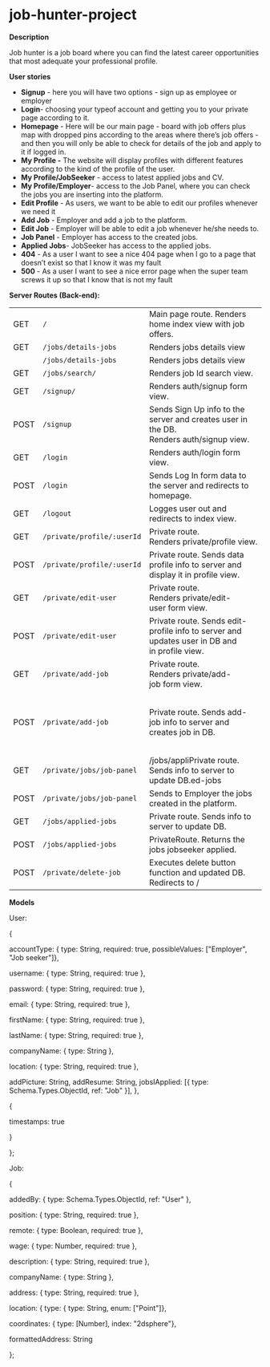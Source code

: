 # job-hunter-project


**Description**


Job hunter is a job board where you can find the latest career opportunities that most adequate your professional profile. 

**User stories**


* **Signup** \- here you will have two options - sign up as employee or employer
* **Login**\- choosing your typeof account and getting you to your private page according to it.
* **Homepage** \- Here will be our main page - board with job offers plus map with dropped pins according to the areas where there’s job offers  \- and then you will only be able to check for details of the job and apply to it if logged in.
* **My Profile -** The website will display profiles with different features according to the kind of the profile of the user. 
* **My Profile/JobSeeker** \- access to latest applied jobs and CV.
* **My Profile/Employer**\- access to the Job Panel, where you can check the jobs you are inserting into the platform.
* **Edit Profile** \- As users, we want to be able to edit our profiles whenever we need it
* **Add Job** - Employer and add a job to the platform.
* **Edit Job** - Employer will be able to edit a job whenever he/she needs to.
* **Job Panel** - Employer has access to the created jobs.
* **Applied Jobs**- JobSeeker has access to the applied jobs. 
* **404** \- As a user I want to see a nice 404 page when I go to a page that doesn’t exist so that I know it was my fault
* **500** \- As a user I want to see a nice error page when the super team screws it up so that I know that is not my fault

 

**Server Routes (Back-end):**

  

|      |                            |                                                              |                                                         |
| ---- | -------------------------- | ------------------------------------------------------------ | ------------------------------------------------------- |
| GET  | `/`                        | Main page route. Renders home index view with job offers.    |                                                         |
| GET  | `/jobs/details-jobs`       | Renders jobs details view                                    |                                                         |
|      | `/jobs/details-jobs`       | Renders jobs details view                                    |                                                         |
| GET  | `/jobs/search/`            | Renders job Id search view.                                  |                                                         |
| GET  | `/signup/`                 | Renders auth/signup form view.                               |                                                         |
| POST | `/signup`                  | Sends Sign Up info to the server and creates user in the DB. Renders auth/signup view. | {name, email, password}                                 |
| GET  | `/login`                   | Renders auth/login form view.                                |                                                         |
| POST | `/login`                   | Sends Log In form data to the server and redirects to homepage. | {email, password}                                       |
| GET  | `/logout`                  | Logges user out and redirects to index view.                 |                                                         |
| GET  | `/private/profile/:userId` | Private route. Renders private/profile view.                 |                                                         |
| POST | `/private/profile/:userId` | Private route.  Sends data profile info to server and display it in profile view. |                                                         |
| GET  | `/private/edit-user`       | Private route. Renders private/edit-user form view.          |                                                         |
| POST | `/private/edit-user`       | Private route. Sends edit-profile info to server and updates user in DB and in profile view. | {\[imageUrl\], name, email, password}                   |
| GET  | `/private/add-job`         | Private route. Renders private/add-job form view.            |                                                         |
| POST | `/private/add-job`         | Private route. Sends add-job info to server and creates job in DB. | {Position, location, description, company name, salary} |
| GET  | `/private/jobs/job-panel`  | /jobs/appliPrivate route. Sends info to server to update DB.ed-jobs |                                                         |
| POST | `/private/jobs/job-panel`  | Sends to Employer the jobs created in the platform.          |                                                         |
| GET  | `/jobs/applied-jobs`       | Private route. Sends info to server to update DB.            |                                                         |
| POST | `/jobs/applied-jobs`       | PrivateRoute. Returns the jobs jobseeker applied.            |                                                         |
| POST | `/private/delete-job`      | Executes delete button function and updated DB. Redirects to / |                                                         |

  


**Models**

User:

{

  accountType: { type: String, required: true, possibleValues: \["Employer", "Job seeker"\]},
  
  username: { type: String, required: true },
  
  password: { type: String, required: true },
  
  email: { type: String, required: true },
  
  firstName: { type: String, required: true },
  
  lastName: { type: String, required: true },
  
  companyName: { type: String },
  
  location: { type: String, required: true },
  
  addPicture: String,
  addResume: String,
  jobsIApplied: \[{ type: Schema.Types.ObjectId, ref: "Job" }\],
  },
  
  {
  
  timestamps: true
  
  }
  
  };
  


Job:

{

  addedBy: { type: Schema.Types.ObjectId, ref: "User" },
  
  position: { type: String, required: true },
  
  remote: { type: Boolean, required: true },
  
  wage: { type: Number, required: true },
  
  description: { type: String, required: true },
  
  companyName: { type: String },
  
  address: {
  type: String,
  required: true
  },
  
  location: { type: { type: String,  enum: \["Point"\]},
  
  coordinates: {  type: \[Number\],  index: "2dsphere"},
  
  formattedAddress: String
  
  };
